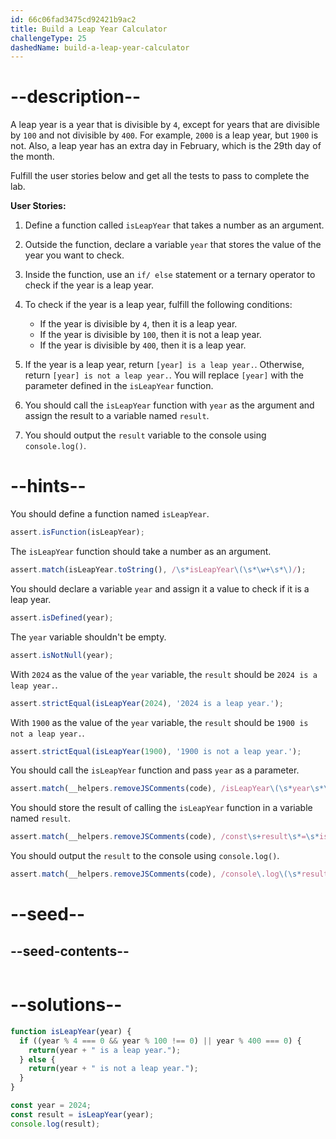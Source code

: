 ```yaml
---
id: 66c06fad3475cd92421b9ac2
title: Build a Leap Year Calculator
challengeType: 25
dashedName: build-a-leap-year-calculator
---
```


# --description--

A leap year is a year that is divisible by `4`, except for years that are divisible by `100` and not divisible by `400`. For example, `2000` is a leap year, but `1900` is not. Also, a leap year has an extra day in February, which is the 29th day of the month.

Fulfill the user stories below and get all the tests to pass to complete the lab.

**User Stories:**

1. Define a function called `isLeapYear` that takes a number as an argument.
2. Outside the function, declare a variable `year` that stores the value of the year you want to check.
3. Inside the function, use an `if/ else` statement or a ternary operator to check if the year is a leap year. 
4. To check if the year is a leap year, fulfill the following conditions: 

   - If the year is divisible by `4`, then it is a leap year.
   - If the year is divisible by `100`, then it is not a leap year.
   - If the year is divisible by `400`, then it is a leap year.

5. If the year is a leap year, return `[year] is a leap year.`. Otherwise, return `[year] is not a leap year.`. You will replace `[year]` with the parameter defined in the `isLeapYear` function.
6. You should call the `isLeapYear` function with `year` as the argument and assign the result to a variable named `result`.
7. You should output the `result` variable to the console using `console.log()`.

# --hints--

You should define a function named `isLeapYear`.

```js
assert.isFunction(isLeapYear);
```

The `isLeapYear` function should take a number as an argument.

```js
assert.match(isLeapYear.toString(), /\s*isLeapYear\(\s*\w+\s*\)/);
```

You should declare a variable `year` and assign it a value to check if it is a leap year.

```js
assert.isDefined(year);
```

The `year` variable shouldn't be empty.

```js
assert.isNotNull(year);
```

With `2024` as the value of the `year` variable, the `result` should be `2024 is a leap year.`.

```js
assert.strictEqual(isLeapYear(2024), '2024 is a leap year.');
```

With `1900` as the value of the `year` variable, the `result` should be `1900 is not a leap year.`.

```js
assert.strictEqual(isLeapYear(1900), '1900 is not a leap year.');

```

You should call the `isLeapYear` function and pass `year` as a parameter.

```js
assert.match(__helpers.removeJSComments(code), /isLeapYear\(\s*year\s*\)/);
```

You should store the result of calling the `isLeapYear` function in a variable named `result`.

```js
assert.match(__helpers.removeJSComments(code), /const\s+result\s*=\s*isLeapYear\(\s*year\s*\)/);
```

You should output the `result` to the console using `console.log()`.

```js
assert.match(__helpers.removeJSComments(code), /console\.log\(\s*result\s*\)/);
```

# --seed--

## --seed-contents--

```js

```

# --solutions--

```js
function isLeapYear(year) {
  if ((year % 4 === 0 && year % 100 !== 0) || year % 400 === 0) {
    return(year + " is a leap year.");
  } else {
    return(year + " is not a leap year.");
  }
}

const year = 2024;
const result = isLeapYear(year);
console.log(result);
```

